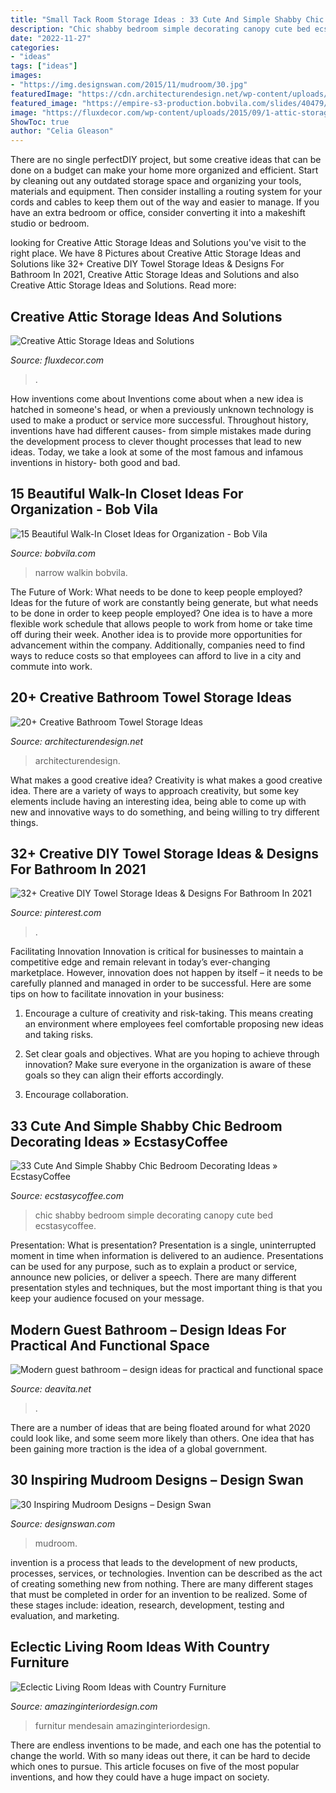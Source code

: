 ```yaml
---
title: "Small Tack Room Storage Ideas : 33 Cute And Simple Shabby Chic Bedroom Decorating Ideas » Ecstasycoffee"
description: "Chic shabby bedroom simple decorating canopy cute bed ecstasycoffee"
date: "2022-11-27"
categories:
- "ideas"
tags: ["ideas"]
images:
- "https://img.designswan.com/2015/11/mudroom/30.jpg"
featuredImage: "https://cdn.architecturendesign.net/wp-content/uploads/2015/09/AD-Creative-Bathroom-Towel-Storage-Ideas-20.jpg"
featured_image: "https://empire-s3-production.bobvila.com/slides/40479/original/narrow_walkin_closets.png?1608247988"
image: "https://fluxdecor.com/wp-content/uploads/2015/09/1-attic-storage-ideas-solutions.jpg"
ShowToc: true
author: "Celia Gleason"
---
```



There are no single perfectDIY project, but some creative ideas that can be done on a budget can make your home more organized and efficient. Start by cleaning out any outdated storage space and organizing your tools, materials and equipment. Then consider installing a routing system for your cords and cables to keep them out of the way and easier to manage. If you have an extra bedroom or office, consider converting it into a makeshift studio or bedroom.

	

		
looking for Creative Attic Storage Ideas and Solutions you've visit to the right place. We have 8 Pictures about Creative Attic Storage Ideas and Solutions like 32+ Creative DIY Towel Storage Ideas &amp; Designs For Bathroom In 2021, Creative Attic Storage Ideas and Solutions and also Creative Attic Storage Ideas and Solutions. Read more:
		
    
## Creative Attic Storage Ideas And Solutions

<img loading=lazy src="https://fluxdecor.com/wp-content/uploads/2015/09/1-attic-storage-ideas-solutions.jpg" onerror="this.onerror=null;this.src='https://tse3.mm.bing.net/th?id=OIP.3UIQnDoSt_18JUFgH5YNggHaJ4&amp;pid=15.1';" alt="Creative Attic Storage Ideas and Solutions">

_Source: fluxdecor.com_

>. 

	

How inventions come about
Inventions come about when a new idea is hatched in someone's head, or when a previously unknown technology is used to make a product or service more successful. Throughout history, inventions have had different causes- from simple mistakes made during the development process to clever thought processes that lead to new ideas. Today, we take a look at some of the most famous and infamous inventions in history- both good and bad.

    
## 15 Beautiful Walk-In Closet Ideas For Organization - Bob Vila

<img loading=lazy src="https://empire-s3-production.bobvila.com/slides/40479/original/narrow_walkin_closets.png?1608247988" onerror="this.onerror=null;this.src='https://tse4.mm.bing.net/th?id=OIP.tqn57YLFcn5jqE5BEgkJZAHaJ4&amp;pid=15.1';" alt="15 Beautiful Walk-In Closet Ideas for Organization - Bob Vila">

_Source: bobvila.com_

>narrow walkin bobvila. 

	

The Future of Work: What needs to be done to keep people employed?
Ideas for the future of work are constantly being generate, but what needs to be done in order to keep people employed? One idea is to have a more flexible work schedule that allows people to work from home or take time off during their week. Another idea is to provide more opportunities for advancement within the company. Additionally, companies need to find ways to reduce costs so that employees can afford to live in a city and commute into work.

    
## 20+ Creative Bathroom Towel Storage Ideas

<img loading=lazy src="https://cdn.architecturendesign.net/wp-content/uploads/2015/09/AD-Creative-Bathroom-Towel-Storage-Ideas-20.jpg" onerror="this.onerror=null;this.src='https://tse3.mm.bing.net/th?id=OIP.PbqwXvIw2Cz1SI3JnwC05AHaKw&amp;pid=15.1';" alt="20+ Creative Bathroom Towel Storage Ideas">

_Source: architecturendesign.net_

>architecturendesign. 

	

What makes a good creative idea?
Creativity is what makes a good creative idea. There are a variety of ways to approach creativity, but some key elements include having an interesting idea, being able to come up with new and innovative ways to do something, and being willing to try different things.

    
## 32+ Creative DIY Towel Storage Ideas &amp; Designs For Bathroom In 2021

<img loading=lazy src="https://i.pinimg.com/736x/99/18/68/99186861958e1e7b32e1c5ea7113f3c7.jpg" onerror="this.onerror=null;this.src='https://tse3.mm.bing.net/th?id=OIP.h2x7WdO9FJVT8Jmz396twwHaLH&amp;pid=15.1';" alt="32+ Creative DIY Towel Storage Ideas &amp; Designs For Bathroom In 2021">

_Source: pinterest.com_

>. 

	

Facilitating Innovation
Innovation is critical for businesses to maintain a competitive edge and remain relevant in today’s ever-changing marketplace. However, innovation does not happen by itself – it needs to be carefully planned and managed in order to be successful. Here are some tips on how to facilitate innovation in your business:
1. Encourage a culture of creativity and risk-taking. This means creating an environment where employees feel comfortable proposing new ideas and taking risks.

2. Set clear goals and objectives. What are you hoping to achieve through innovation? Make sure everyone in the organization is aware of these goals so they can align their efforts accordingly.

3. Encourage collaboration.

    
## 33 Cute And Simple Shabby Chic Bedroom Decorating Ideas » EcstasyCoffee

<img loading=lazy src="https://i2.wp.com/www.ecstasycoffee.com/wp-content/uploads/2016/08/Shabby-Chic-Kids-Bedroom-With-A-Canopy-Bed.jpg" onerror="this.onerror=null;this.src='https://tse3.mm.bing.net/th?id=OIP.oVXacVJx3FoYQ5XCMhbWGAHaJ4&amp;pid=15.1';" alt="33 Cute And Simple Shabby Chic Bedroom Decorating Ideas » EcstasyCoffee">

_Source: ecstasycoffee.com_

>chic shabby bedroom simple decorating canopy cute bed ecstasycoffee. 

	

Presentation: What is presentation?
Presentation is a single, uninterrupted moment in time when information is delivered to an audience. Presentations can be used for any purpose, such as to explain a product or service, announce new policies, or deliver a speech. There are many different presentation styles and techniques, but the most important thing is that you keep your audience focused on your message.

    
## Modern Guest Bathroom – Design Ideas For Practical And Functional Space

<img loading=lazy src="https://deavita.net/wp-content/uploads/2020/03/small-bathroom-design-with-walk-in-shower.jpg" onerror="this.onerror=null;this.src='https://tse2.mm.bing.net/th?id=OIP.erM_NHmsd1Yeofb8E-GjtAHaLH&amp;pid=15.1';" alt="Modern guest bathroom – design ideas for practical and functional space">

_Source: deavita.net_

>. 

	

There are a number of ideas that are being floated around for what 2020 could look like, and some seem more likely than others. One idea that has been gaining more traction is the idea of a global government.

    
## 30 Inspiring Mudroom Designs – Design Swan

<img loading=lazy src="https://img.designswan.com/2015/11/mudroom/30.jpg" onerror="this.onerror=null;this.src='https://tse1.mm.bing.net/th?id=OIP._f14sDTGMIdGABab4U3igQHaLH&amp;pid=15.1';" alt="30 Inspiring Mudroom Designs – Design Swan">

_Source: designswan.com_

>mudroom. 

	

invention is a process that leads to the development of new products, processes, services, or technologies. Invention can be described as the act of creating something new from nothing. There are many different stages that must be completed in order for an invention to be realized. Some of these stages include: ideation, research, development, testing and evaluation, and marketing.

    
## Eclectic Living Room Ideas With Country Furniture

<img loading=lazy src="https://www.amazinginteriordesign.com/wp-content/uploads/2013/06/Striped-red-Country-Furniture.jpg" onerror="this.onerror=null;this.src='https://tse1.mm.bing.net/th?id=OIP.gNznTHxyLPWdSsYPJTGCoAHaFK&amp;pid=15.1';" alt="Eclectic Living Room Ideas with Country Furniture">

_Source: amazinginteriordesign.com_

>furnitur mendesain amazinginteriordesign. 

	

There are endless inventions to be made, and each one has the potential to change the world. With so many ideas out there, it can be hard to decide which ones to pursue. This article focuses on five of the most popular inventions, and how they could have a huge impact on society.

